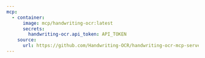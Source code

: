 ```yaml
---
mcp:
  - container:
      image: mcp/handwriting-ocr:latest
      secrets:
        handwriting-ocr.api_token: API_TOKEN
    source:
      url: https://github.com/Handwriting-OCR/handwriting-ocr-mcp-server/tree/main
---
```

